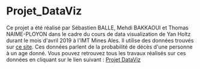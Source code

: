 # Projet_DataViz

Ce projet a été réalisé par Sébastien BALLE, Mehdi BAKKAOUI et Thomas NAIME-PLOYON dans le cadre du cours de data visualization de Yan Holtz durant le mois d'avril 2019 à l'IMT Mines Ales.
Il utilise des données trouvés sur [ce site](https://www.cooldatasets.com/). Ces données parlent de la probabilité de décès d'une personne à un age donné.
Vous pouvez retrouvez tous les travaux réalisés sur ces données en cliquant sur le lien suivant : [Projet DataViz](https://sebastienballe.github.io/Projet_DataViz/)

